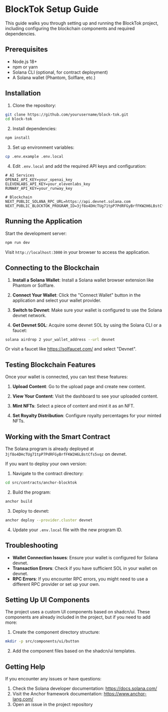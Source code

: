 # BlockTok Setup Guide

This guide walks you through setting up and running the BlockTok project, including configuring the blockchain components and required dependencies.

## Prerequisites

- Node.js 18+
- npm or yarn
- Solana CLI (optional, for contract deployment)
- A Solana wallet (Phantom, Solflare, etc.)

## Installation

1. Clone the repository:

```bash
git clone https://github.com/yourusername/block-tok.git
cd block-tok
```

2. Install dependencies:

```bash
npm install
```

3. Set up environment variables:

```bash
cp .env.example .env.local
```

4. Edit `.env.local` and add the required API keys and configuration:

```
# AI Services
OPENAI_API_KEY=your_openai_key
ELEVENLABS_API_KEY=your_elevenlabs_key
RUNWAY_API_KEY=your_runway_key

# Blockchain
NEXT_PUBLIC_SOLANA_RPC_URL=https://api.devnet.solana.com
NEXT_PUBLIC_BLOCKTOK_PROGRAM_ID=3jf8o4DHcTUg71tpP7PdRFGyBrfFKW2H6LBstCfs5vqz
```

## Running the Application

Start the development server:

```bash
npm run dev
```

Visit `http://localhost:3000` in your browser to access the application.

## Connecting to the Blockchain

1. **Install a Solana Wallet**: Install a Solana wallet browser extension like Phantom or Solflare.

2. **Connect Your Wallet**: Click the "Connect Wallet" button in the application and select your wallet provider.

3. **Switch to Devnet**: Make sure your wallet is configured to use the Solana devnet network.

4. **Get Devnet SOL**: Acquire some devnet SOL by using the Solana CLI or a faucet:

```bash
solana airdrop 2 your_wallet_address --url devnet
```

Or visit a faucet like https://solfaucet.com/ and select "Devnet".

## Testing Blockchain Features

Once your wallet is connected, you can test these features:

1. **Upload Content**: Go to the upload page and create new content.

2. **View Your Content**: Visit the dashboard to see your uploaded content.

3. **Mint NFTs**: Select a piece of content and mint it as an NFT.

4. **Set Royalty Distribution**: Configure royalty percentages for your minted NFTs.

## Working with the Smart Contract

The Solana program is already deployed at `3jf8o4DHcTUg71tpP7PdRFGyBrfFKW2H6LBstCfs5vqz` on devnet.

If you want to deploy your own version:

1. Navigate to the contract directory:

```bash
cd src/contracts/anchor-blocktok
```

2. Build the program:

```bash
anchor build
```

3. Deploy to devnet:

```bash
anchor deploy --provider.cluster devnet
```

4. Update your `.env.local` file with the new program ID.

## Troubleshooting

- **Wallet Connection Issues**: Ensure your wallet is configured for Solana devnet.
- **Transaction Errors**: Check if you have sufficient SOL in your wallet on devnet.
- **RPC Errors**: If you encounter RPC errors, you might need to use a different RPC provider or set up your own.

## Setting Up UI Components

The project uses a custom UI components based on shadcn/ui. These components are already included in the project, but if you need to add more:

1. Create the component directory structure:

```bash
mkdir -p src/components/ui/button
```

2. Add the component files based on the shadcn/ui templates.

## Getting Help

If you encounter any issues or have questions:

1. Check the Solana developer documentation: https://docs.solana.com/
2. Visit the Anchor framework documentation: https://www.anchor-lang.com/
3. Open an issue in the project repository
